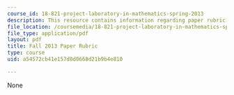 ```yaml
---
course_id: 18-821-project-laboratory-in-mathematics-spring-2013
description: This resource contains information regarding paper rubric.
file_location: /coursemedia/18-821-project-laboratory-in-mathematics-spring-2013/a54572cb41e157d0d0668d21b9b4e810_MIT18_821S13_paper_rubF13.pdf
file_type: application/pdf
layout: pdf
title: Fall 2013 Paper Rubric
type: course
uid: a54572cb41e157d0d0668d21b9b4e810

---
```

None